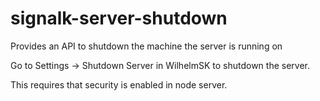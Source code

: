 # signalk-server-shutdown
Provides an API to shutdown the machine the server is running on

Go to Settings -> Shutdown Server in WilhelmSK to shutdown the server.

This requires that security is enabled in node server.

